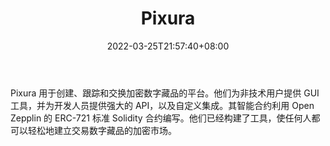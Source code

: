 ﻿---
weight: 
title: "Pixura"
description: "Pixura 用于创建、跟踪和交换加密数字藏品的平台"
date: 2022-03-25T21:57:40+08:00
lastmod: 2022-03-25T16:45:40+08:00
draft: false
authors: ["Metabd"]
featuredImage: "pixura.jpg"
link: ""
tags: ["数据分析","Pixura"]
categories: ["navigation"]
navigation: ["数据分析"]
lightgallery: true
toc: true
pinned: false
recommend: false
recommend1: false
---
Pixura 用于创建、跟踪和交换加密数字藏品的平台。他们为非技术用户提供 GUI 工具，并为开发人员提供强大的 API，以及自定义集成。其智能合约利用 Open Zepplin 的 ERC-721 标准 Solidity 合约编写。他们已经构建了工具，使任何人都可以轻松地建立交易数字藏品的加密市场。
